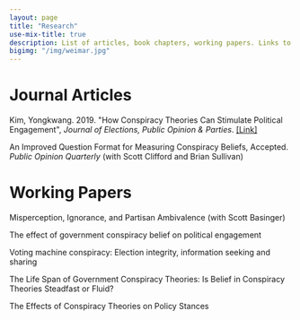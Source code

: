 ```yaml
---
layout: page
title: "Research"
use-mix-title: true
description: List of articles, book chapters, working papers. Links to abstracts, Google Scholar, replication files, and Publons.
bigimg: "/img/weimar.jpg"
---
```

# Journal Articles

Kim, Yongkwang. 2019. "How Conspiracy Theories Can Stimulate Political Engagement", *Journal of Elections,
Public Opinion & Parties*. 
[[Link]](https://doi.org/10.1080/17457289.2019.1651321)

An Improved Question Format for Measuring Conspiracy Beliefs, Accepted. *Public Opinion Quarterly* (with Scott Clifford and Brian Sullivan)

# Working Papers

Misperception, Ignorance, and Partisan Ambivalence (with Scott Basinger)

The effect of government conspiracy belief on political engagement 

Voting machine conspiracy: Election integrity, information seeking and sharing

The Life Span of Government Conspiracy Theories: Is Belief in Conspiracy Theories Steadfast or Fluid?

The Effects of Conspiracy Theories on Policy Stances

